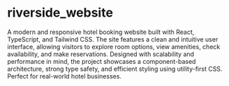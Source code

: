 # riverside_website
A modern and responsive hotel booking website built with React, TypeScript, and Tailwind CSS. The site features a clean and intuitive user interface, allowing visitors to explore room options, view amenities, check availability, and make reservations. Designed with scalability and performance in mind, the project showcases a component-based architecture, strong type safety, and efficient styling using utility-first CSS. Perfect for real-world hotel businesses.
